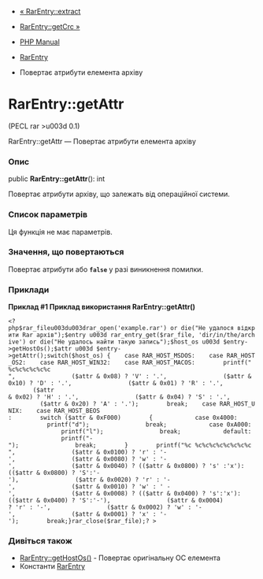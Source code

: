 - [« RarEntry::extract](rarentry.extract.md)
- [RarEntry::getCrc »](rarentry.getcrc.md)

- [PHP Manual](index.md)
- [RarEntry](class.rarentry.md)
- Повертає атрибути елемента архіву

# RarEntry::getAttr

(PECL rar \>u003d 0.1)

RarEntry::getAttr — Повертає атрибути елемента архіву

### Опис

public **RarEntry::getAttr**(): int

Повертає атрибути архіву, що залежать від операційної системи.

### Список параметрів

Ця функція не має параметрів.

### Значення, що повертаються

Повертає атрибути або **`false`** у разі виникнення помилки.

### Приклади

**Приклад #1 Приклад використання **RarEntry::getAttr()****

` <?php$rar_fileu003du003drar_open('example.rar') or die("Не удалося відкрити Rar архів");$entry u003d rar_entry_get($rar_file, 'dir/in/the/archive') or die("Не удалось найти такую запись");$host_os u003d $entry->getHostOs();$attr u003d $entry->getAttr();switch($host_os) {    case RAR_HOST_MSDOS:    case RAR_HOST_OS2:    case RAR_HOST_WIN32:    case RAR_HOST_MACOS:        printf(" %c%c%c%c%c%c
",                ($attr & 0x08) ? 'V' : '.',                ($attr & 0x10) ? 'D' : '.',                ($attr & 0x01) ? 'R' : '.',                ($attr & 0x02) ? 'H' : '.',                ($attr & 0x04) ? 'S' : '.',                ($attr & 0x20) ? 'A' : '.');        break;    case RAR_HOST_UNIX:    case RAR_HOST_BEOS :        switch ($attr & 0xF000)        {            case 0x4000:                printf("d");                break;            case 0xA000:                printf("l");                break;            default:                printf("-");                break;        }        printf("%c %c%c%c%c%c%c%c%c
",                ($attr & 0x0100) ? 'r' : '-',                ($attr & 0x0080) ? 'w' : '-',                ($attr & 0x0040) ? (($attr & 0x0800) ? 's' :'x'):(($attr & 0x0800) ? 'S':'-'),                ($attr & 0x0020) ? 'r' : '-',                ($attr & 0x0010) ? 'w' : ' -',                ($attr & 0x0008) ? (($attr & 0x0400) ? 's':'x'):(($attr & 0x0400) ? 'S':'-'),                ($attr & 0x0004) ? 'r' : '-',                ($attr & 0x0002) ? 'w' : '-',                ($attr & 0x0001) ? 'x' : '-');        break;}rar_close($rar_file);? > `

### Дивіться також

- [RarEntry::getHostOs()](rarentry.gethostos.md) - Повертає
оригінальну ОС елемента
- Константи [RarEntry](class.rarentry.md)
